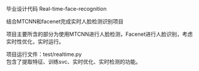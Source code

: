 毕业设计代码 Real-time-face-recognition

结合MTCNN和facenet完成实时人脸检测识别项目

项目主要所含的部分为使用MTCNN进行人脸检测，Facenet进行人脸识别，考虑实时性优化，实时运行。

项目运行文件：test/realtime.py  
包含了提取特征、训练svc、实时优化、实时检测的功能。

